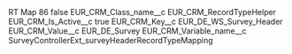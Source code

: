 <?xml version="1.0" encoding="UTF-8"?>
<CustomMetadata xmlns="http://soap.sforce.com/2006/04/metadata" xmlns:xsi="http://www.w3.org/2001/XMLSchema-instance" xmlns:xsd="http://www.w3.org/2001/XMLSchema">
    <label>RT Map 86</label>
    <protected>false</protected>
    <values>
        <field>EUR_CRM_Class_name__c</field>
        <value xsi:type="xsd:string">EUR_CRM_RecordTypeHelper</value>
    </values>
    <values>
        <field>EUR_CRM_Is_Active__c</field>
        <value xsi:type="xsd:boolean">true</value>
    </values>
    <values>
        <field>EUR_CRM_Key__c</field>
        <value xsi:type="xsd:string">EUR_DE_WS_Survey_Header</value>
    </values>
    <values>
        <field>EUR_CRM_Value__c</field>
        <value xsi:type="xsd:string">EUR_DE_Survey</value>
    </values>
    <values>
        <field>EUR_CRM_Variable_name__c</field>
        <value xsi:type="xsd:string">SurveyControllerExt_surveyHeaderRecordTypeMapping</value>
    </values>
</CustomMetadata>
